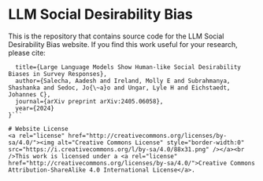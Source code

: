 # LLM Social Desirability Bias

This is the repository that contains source code for the LLM Social Desirability Bias website.
If you find this work useful for your research, please cite:

```@article{salecha2024large,
  title={Large Language Models Show Human-like Social Desirability Biases in Survey Responses},
  author={Salecha, Aadesh and Ireland, Molly E and Subrahmanya, Shashanka and Sedoc, Jo{\~a}o and Ungar, Lyle H and Eichstaedt, Johannes C},
  journal={arXiv preprint arXiv:2405.06058},
  year={2024}
}```

# Website License
<a rel="license" href="http://creativecommons.org/licenses/by-sa/4.0/"><img alt="Creative Commons License" style="border-width:0" src="https://i.creativecommons.org/l/by-sa/4.0/88x31.png" /></a><br />This work is licensed under a <a rel="license" href="http://creativecommons.org/licenses/by-sa/4.0/">Creative Commons Attribution-ShareAlike 4.0 International License</a>.
